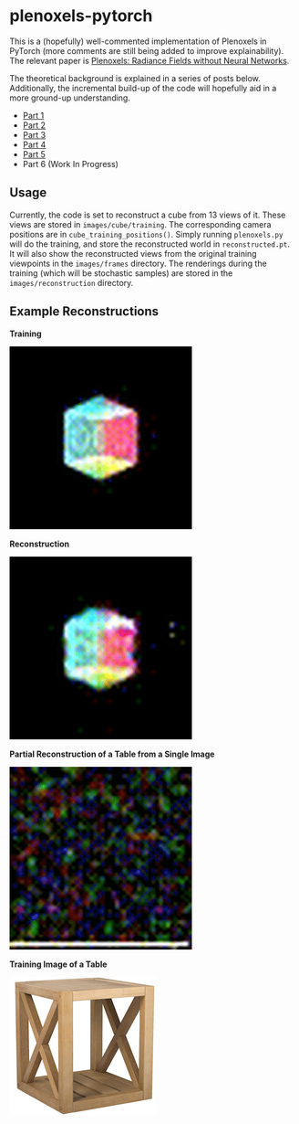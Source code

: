 # plenoxels-pytorch

This is a (hopefully) well-commented implementation of Plenoxels in PyTorch (more comments are still being added to improve explainability). The relevant paper is [Plenoxels: Radiance Fields without Neural Networks](https://arxiv.org/abs/2112.05131).

The theoretical background is explained in a series of posts below. Additionally, the incremental build-up of the code will hopefully aid in a more ground-up understanding.

- [Part 1](https://avishek.net/2022/12/04/pytorch-guide-plenoxels-nerf-part-1.html)
- [Part 2](https://avishek.net/2022/12/05/pytorch-guide-plenoxels-nerf-part-2.html)
- [Part 3](https://avishek.net/2022/12/07/pytorch-guide-plenoxels-nerf-part-3.html)
- [Part 4](https://avishek.net/2022/12/18/pytorch-guide-plenoxels-nerf-part-4.html)
- [Part 5](https://avishek.net/2022/12/19/pytorch-guide-plenoxels-nerf-part-5.html)
- Part 6 (Work In Progress)

## Usage
Currently, the code is set to reconstruct a cube from 13 views of it. These views are stored in ```images/cube/training```. The corresponding camera positions are in ```cube_training_positions()```. Simply running ```plenoxels.py``` will do the training, and store the reconstructed world in ```reconstructed.pt```. It will also show the reconstructed views from the original training viewpoints in the ```images/frames``` directory. The renderings during the training (which will be stochastic samples) are stored in the ```images/reconstruction``` directory.

## Example Reconstructions
**Training**

![Training](videos/training-cube-scaled.gif)

**Reconstruction**

![Reconstruction](videos/cube-reconstruction-correct-rendering-large.gif)

**Partial Reconstruction of a Table from a Single Image**

![Partial Reconstruction of a Table](videos/out-table-single-large.gif)

**Training Image of a Table**

![Partial Reconstruction of a Table](videos/plenoxels-table-training-single.png)
